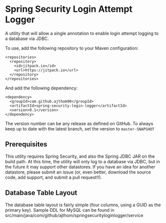# Spring Security Login Attempt Logger

A utility that will allow a single annotation to enable login attempt logging to a database via JDBC.

To use, add the following repository to your Maven configuration: 

```
<repositories>
  <repository>
    <id>jitpack.io</id>
    <url>https://jitpack.io</url>
  </repository>
</repositories>
```

And add the following dependency: 

```
<dependency>
  <groupId>com.github.ajthom90</groupId>
  <artifactId>spring-security-login-logger</artifactId>
  <version>0.1</version>
</dependency>
```

The version number can be any release as defined on GitHub.  To always keep up to date with the latest branch, set the version to ```master-SNAPSHOT```

## Prerequisites
This utility requires Spring Security, and also the Spring JDBC JAR on the build path.  At this time, the utility will only log to a database via JDBC, but in the future it may support other datastores.  If you have an idea for another datastore, please submit an issue (or, even better, download the source code, add support, and submit a pull request!!).  

## Database Table Layout
The database table layout is fairly simple (four columns, using a GUID as the primary key).  Sample DDL for MySQL can be found in src/main/java/com/github/ajthom/springsecurityloginlogger/service 
